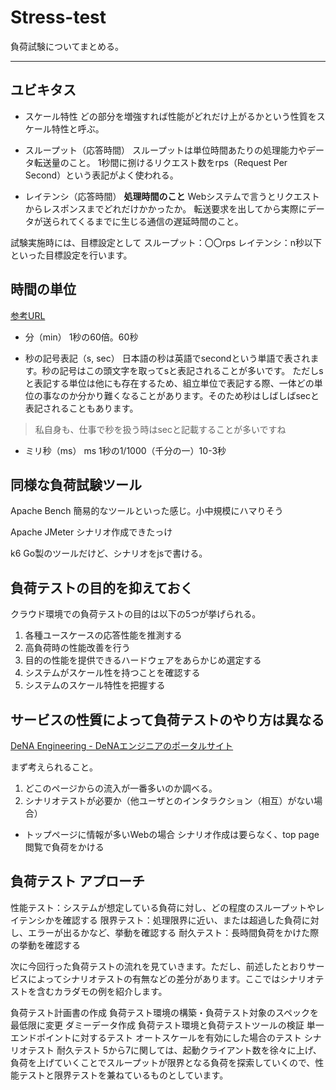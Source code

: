 # Stress-test

負荷試験についてまとめる。

---

## ユビキタス

- スケール特性
どの部分を増強すれば性能がどれだけ上がるかという性質をスケール特性と呼ぶ。

- スループット（応答時間）
スループットは単位時間あたりの処理能力やデータ転送量のこと。
1秒間に捌けるリクエスト数をrps（Request Per Second）という表記がよく使われる。

- レイテンシ（応答時間）
**処理時間のこと**
Webシステムで言うとリクエストからレスポンスまでどれだけかかったか。
転送要求を出してから実際にデータが送られてくるまでに生じる通信の遅延時間のこと。

試験実施時には、目標設定として
スループット：〇〇rps
レイテンシ：n秒以下
といった目標設定を行います。

## 時間の単位

[参考URL](https://tanijiten.com/time-howtouse-15)

- 分（min）
1秒の60倍。60秒

- 秒の記号表記（s, sec）
日本語の秒は英語でsecondという単語で表されます。秒の記号はこの頭文字を取ってsと表記されることが多いです。
ただしsと表記する単位は他にも存在するため、組立単位で表記する際、一体どの単位の事なのか分かり難くなることがあります。そのため秒はしばしばsecと表記されることもあります。

>私自身も、仕事で秒を扱う時はsecと記載することが多いですね

- ミリ秒（ms）
ms 1秒の1/1000（千分の一）10-3秒

## 同様な負荷試験ツール

Apache Bench
簡易的なツールといった感じ。小中規模にハマりそう

Apache JMeter
シナリオ作成できたっけ

k6
Go製のツールだけど、シナリオをjsで書ける。

## 負荷テストの目的を抑えておく

クラウド環境での負荷テストの目的は以下の5つが挙げられる。

1. 各種ユースケースの応答性能を推測する
2. 高負荷時の性能改善を行う
3. 目的の性能を提供できるハードウェアをあらかじめ選定する
4. システムがスケール性を持つことを確認する
5. システムのスケール特性を把握する

## サービスの性質によって負荷テストのやり方は異なる

[DeNA Engineering - DeNAエンジニアのポータルサイト](https://engineering.dena.com/blog/2021/10/healthcare-load-testing/)

まず考えられること。

1. どこのページからの流入が一番多いのか調べる。
2. シナリオテストが必要か（他ユーザとのインタラクション（相互）がない場合）

- トップページに情報が多いWebの場合
シナリオ作成は要らなく、top page閲覧で負荷をかける

## 負荷テスト アプローチ

性能テスト：システムが想定している負荷に対し、どの程度のスループットやレイテンシかを確認する
限界テスト：処理限界に近い、または超過した負荷に対し、エラーが出るかなど、挙動を確認する
耐久テスト：長時間負荷をかけた際の挙動を確認する

次に今回行った負荷テストの流れを見ていきます。ただし、前述したとおりサービスによってシナリオテストの有無などの差分があります。ここではシナリオテストを含むカラダモの例を紹介します。

負荷テスト計画書の作成
負荷テスト環境の構築・負荷テスト対象のスペックを最低限に変更
ダミーデータ作成
負荷テスト環境と負荷テストツールの検証
単一エンドポイントに対するテスト
オートスケールを有効にした場合のテスト
シナリオテスト
耐久テスト
5から7に関しては、起動クライアント数を徐々に上げ、負荷を上げていくことでスループットが限界となる負荷を探索していくので、性能テストと限界テストを兼ねているものとしています。
